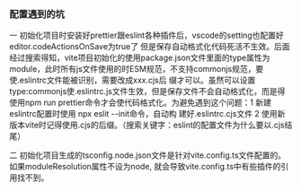 ### 配置遇到的坑
一 初始化项目时安装好prettier跟eslint各种插件后，vscode的setting也配置好editor.codeActionsOnSave为true了
但是保存自动格式化代码死活不生效。后面经过搜索得知，vite项目初始化的使用package.json文件里面的type属性为
module，此时所有js文件使用的时ESM规范，不支持commonjs规范，要使.eslintrc文件能被识别，需要改成xxx.cjs后
缀才可以。虽然可以设置type:commonjs使.eslintrc.js文件生效，但是保存文件不会自动格式化，而是得使用npm run
prettier命令才会使代码格式化。为避免遇到这个问题：1 新建eslintrc配置时使用 npx eslit --init命令，自动构
建好.eslintrc.cjs文件 2 使用新版本vite时记得使用.cjs的后缀。（搜索关键字：eslint的配置文件为什么要以.cjs结尾）

二 初始化项目生成的tsconfig.node.json文件是针对vite.config.ts文件配置的。如果moduleResolution属性不设为node,
就会导致vite.config.ts中有些插件的引用找不到。